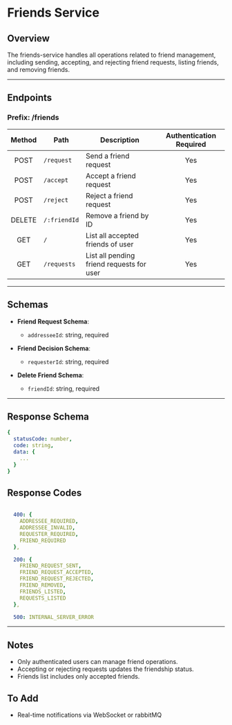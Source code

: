# Friends Service

## Overview
The friends-service handles all operations related to friend management, including sending, accepting, and rejecting friend requests, listing friends, and removing friends.

---

## Endpoints
### Prefix: /friends

| Method | Path         | Description                                                           | Authentication Required |
| :----: | ------------ | --------------------------------------------------------------------- | :----------------------: |
| POST   | `/request`   | Send a friend request                                                 | Yes                      |
| POST   | `/accept`    | Accept a friend request                                               | Yes                      |
| POST   | `/reject`    | Reject a friend request                                               | Yes                      |
| DELETE | `/:friendId` | Remove a friend by ID                                                 | Yes                      |
| GET    | `/`          | List all accepted friends of user                                     | Yes                      |
| GET    | `/requests`  | List all pending friend requests for user                             | Yes                      |

---

## Schemas

- **Friend Request Schema**:
  - `addresseeId`: string, required

- **Friend Decision Schema**:
  - `requesterId`: string, required

- **Delete Friend Schema**:
  - `friendId`: string, required

---

## Response Schema

```yaml
{
  statusCode: number,
  code: string,
  data: {
    ...
  }
}

```

## Response Codes
```yaml

  400: {
    ADDRESSEE_REQUIRED,
    ADDRESSEE_INVALID,
    REQUESTER_REQUIRED,
    FRIEND_REQUIRED
  },

  200: {
    FRIEND_REQUEST_SENT,
    FRIEND_REQUEST_ACCEPTED,
    FRIEND_REQUEST_REJECTED,
    FRIEND_REMOVED,
    FRIENDS_LISTED,
    REQUESTS_LISTED
  },

  500: INTERNAL_SERVER_ERROR

```

---

## Notes
- Only authenticated users can manage friend operations.
- Accepting or rejecting requests updates the friendship status.
- Friends list includes only accepted friends.

## To Add
- Real-time notifications via WebSocket or rabbitMQ
